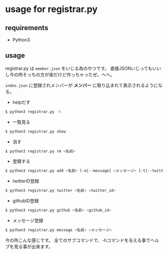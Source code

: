 usage for registrar.py
===============

requirements
---------------
- Python3

usage
---------------
registrar.py は `member.json` をいじる為のやつです。
直接JSONいじってもいいし今の所そっちの方が楽だけど作っちゃったぜ。へへ。

`index.json` に登録されメンバーが
**メンバー** に取り込まれて表示されるようになる。


- helpだす
```sh
$ python3 registrar.py -h
```

- 一覧見る
```sh
$ python3 registrar.py show
```

- 消す
```sh
$ python3 registrar.py rm <名前>
```

- 登録する
```sh
$ python3 registrar.py add <名前> [-m|--message] <メッセージ> [-t|--twitter] <twitter_id> [-g|--github] <github_id>
```

- twitterID登録
```sh
$ python3 registrar.py twitter <名前> <twitter_id>
```

- githubID登録
```sh
$ python3 registrar.py github <名前> <github_id>
```

- メッセージ登録
```sh
$ python3 registrar.py message <名前> <メッセージ>
```


今の所こんな感じです。
全てのサブコマンドで、-hコマンドを与える事でヘルプを見る事が出来ます。
